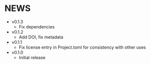 # NEWS

- v0.1.3
  - Fix dependencies
- v0.1.2
  - Add DOI, fix metadata
- v0.1.1
  - Fix license entry in Project.toml for consistency with other uses
- v0.1.0
  - Initial release

